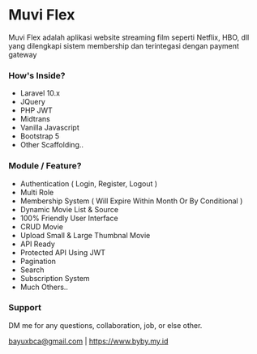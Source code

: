# Muvi Flex

Muvi Flex adalah aplikasi website streaming film seperti Netflix, HBO, dll yang dilengkapi sistem membership dan terintegasi dengan payment gateway

### How's Inside?
- Laravel 10.x
- JQuery
- PHP JWT
- Midtrans
- Vanilla Javascript
- Bootstrap 5
- Other Scaffolding..

### Module / Feature?
- Authentication ( Login, Register, Logout )
- Multi Role
- Membership System ( Will Expire Within Month Or By Conditional )
- Dynamic Movie List & Source
- 100% Friendly User Interface
- CRUD Movie
- Upload Small & Large Thumbnal Movie
- API Ready
- Protected API Using JWT
- Pagination
- Search
- Subscription System
- Much Others..

### Support

DM me for any questions, collaboration, job, or else other.

bayuxbca@gmail.com | https://www.byby.my.id